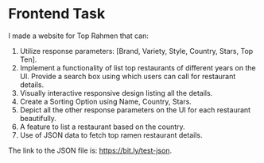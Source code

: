 # Frontend Task

I made a website for Top Rahmen that can:

1) Utilize response parameters: [Brand, Variety, Style, Country, Stars, Top Ten].
2) Implement a functionality of list top restaurants of different years on the UI. Provide a search box using which users can call for restaurant details.
3) Visually interactive responsive design listing all the details.
4) Create a Sorting Option using Name, Country, Stars.
5) Depict all the other response parameters on the UI for each restaurant beautifully.
6) A feature to list a restaurant based on the country.
7) Use of JSON data to fetch top ramen restaurant details.

The link to the JSON file is: <https://bit.ly/test-json>.
